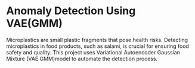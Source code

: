 # Anomaly Detection Using VAE(GMM)
Microplastics are small plastic fragments that pose health risks. Detecting microplastics in food products, such as salami, is crucial for ensuring food safety and quality.
This project uses Variational Autoencoder Gaussian Mixture (VAE GMM)model to automate the detection process.

